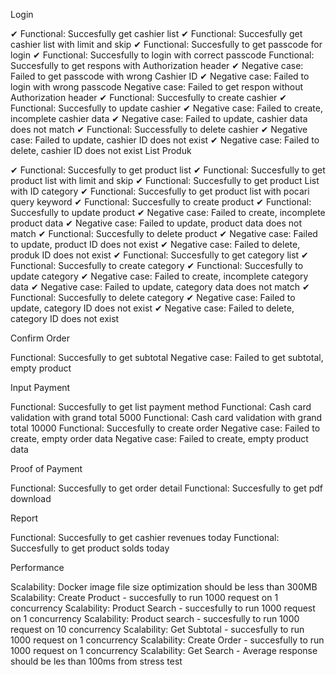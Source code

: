 Login

✔ Functional: Succesfully get cashier list
✔ Functional: Succesfully get cashier list with limit and skip
✔ Functional: Succesfully to get passcode for login
✔ Functional: Succesfully to login with correct passcode
Functional: Succesfully to get respons with Authorization header
✔ Negative case: Failed to get passcode with wrong Cashier ID
✔ Negative case: Failed to login with wrong passcode
Negative case: Failed to get respon without Authorization header
✔ Functional: Succesfully to create cashier
✔ Functional: Succesfully to update cashier
✔ Negative case: Failed to create, incomplete cashier data
✔ Negative case: Failed to update, cashier data does not match
✔ Functional: Successfully to delete cashier
✔ Negative case: Failed to update, cashier ID does not exist
✔ Negative case: Failed to delete, cashier ID does not exist
List Produk

✔ Functional: Succesfully to get product list
✔ Functional: Succesfully to get product list with limit and skip
✔ Functional: Succesfully to get product List with ID category
✔ Functional: Succesfully to get product list with pocari query keyword
✔ Functional: Succesfully to create product
✔ Functional: Succesfully to update product
✔ Negative case: Failed to create, incomplete product data
✔ Negative case: Failed to update, product data does not match
✔ Functional: Succesfully to delete product
✔ Negative case: Failed to update, product ID does not exist
✔ Negative case: Failed to delete, produk ID does not exist
✔ Functional: Succesfully to get category list
✔ Functional: Succesfully to create category
✔ Functional: Succesfully to update category
✔ Negative case: Failed to create, incomplete category data
✔ Negative case: Failed to update, category data does not match
✔ Functional: Succesfully to delete category
✔ Negative case: Failed to update, category ID does not exist
✔ Negative case: Failed to delete, category ID does not exist

Confirm Order

Functional: Succesfully to get subtotal
Negative case: Failed to get subtotal, empty product

Input Payment

Functional: Succesfully to get list payment method
Functional: Cash card validation with grand total 5000
Functional: Cash card validation with grand total 10000
Functional: Succesfully to create order
Negative case: Failed to create, empty order data
Negative case: Failed to create, empty product data

Proof of Payment

Functional: Succesfully to get order detail
Functional: Succesfully to get pdf download

Report

Functional: Succesfully to get cashier revenues today
Functional: Succesfully to get product solds today

Performance

Scalability: Docker image file size optimization should be less than 300MB
Scalability: Create Product - succesfully to run 1000 request on 1 concurrency
Scalability: Product Search - succesfully to run 1000 request on 1 concurrency
Scalability: Product search - succesfully to run 1000 request on 10 concurrency
Scalability: Get Subtotal - succesfully to run 1000 request on 1 concurrency
Scalability: Create Order - succesfully to run 1000 request on 1 concurrency
Scalability: Get Search - Average response should be les than 100ms from stress test

